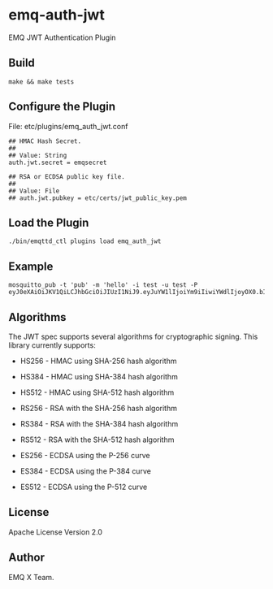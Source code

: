 
# emq-auth-jwt

EMQ JWT Authentication Plugin

Build
-----

```
make && make tests
```

Configure the Plugin
--------------------

File: etc/plugins/emq_auth_jwt.conf

```
## HMAC Hash Secret.
##
## Value: String
auth.jwt.secret = emqsecret

## RSA or ECDSA public key file.
##
## Value: File
## auth.jwt.pubkey = etc/certs/jwt_public_key.pem
```

Load the Plugin
---------------

```
./bin/emqttd_ctl plugins load emq_auth_jwt
```

Example
-------

```
mosquitto_pub -t 'pub' -m 'hello' -i test -u test -P eyJ0eXAiOiJKV1QiLCJhbGciOiJIUzI1NiJ9.eyJuYW1lIjoiYm9iIiwiYWdlIjoyOX0.bIV_ZQ8D5nQi0LT8AVkpM4Pd6wmlbpR9S8nOLJAsA8o
```
Algorithms
----------

The JWT spec supports several algorithms for cryptographic signing. This library
currently supports:

* HS256 - HMAC using SHA-256 hash algorithm
* HS384 - HMAC using SHA-384 hash algorithm
* HS512 - HMAC using SHA-512 hash algorithm

* RS256 - RSA with the SHA-256 hash algorithm
* RS384 - RSA with the SHA-384 hash algorithm
* RS512 - RSA with the SHA-512 hash algorithm

* ES256 - ECDSA using the P-256 curve
* ES384 - ECDSA using the P-384 curve
* ES512 - ECDSA using the P-512 curve

License
-------

Apache License Version 2.0

Author
------

EMQ X Team.

